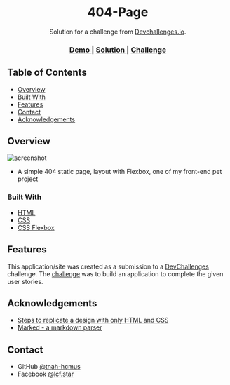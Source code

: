 <!-- Please update value in the {}  -->

<h1 align="center">404-Page</h1>

<div align="center">
   Solution for a challenge from  <a href="http://devchallenges.io" target="_blank">Devchallenges.io</a>.
</div>

<div align="center">
  <h3>
    <a href="https://page-665e2.web.app">
      Demo
    </a>
    <span> | </span>
    <a href="https://github.com/tnah-hcmus/devchallenges-1-404-page">
      Solution
    </a>
    <span> | </span>
    <a href="https://devchallenges.io/challenges/wBunSb7FPrIepJZAg0sY">
      Challenge
    </a>
  </h3>
</div>

<!-- TABLE OF CONTENTS -->

## Table of Contents
- [Overview](#overview)
- [Built With](#built-with)
- [Features](#features)
- [Contact](#contact)
- [Acknowledgements](#acknowledgements)
## Overview

![screenshot](https://user-images.githubusercontent.com/56346763/100724875-ef510300-33f5-11eb-8379-0a053e9bb50c.png)

- A simple 404 static page, layout with Flexbox, one of my front-end pet project

### Built With

<!-- This section should list any major frameworks that you built your project using. Here are a few examples.-->

- [HTML](https://www.w3schools.com/html/)
- [CSS](https://www.w3schools.com/css/)
- [CSS Flexbox](https://www.w3schools.com/css/css3_flexbox.asp/)

## Features

<!-- List the features of your application or follow the template. Don't share the figma file here :) -->

This application/site was created as a submission to a [DevChallenges](https://devchallenges.io/challenges) challenge. The [challenge](https://devchallenges.io/challenges/wBunSb7FPrIepJZAg0sY) was to build an application to complete the given user stories.


## Acknowledgements

<!-- This section should list any articles or add-ons/plugins that helps you to complete the project. This is optional but it will help you in the future. For exmpale -->

- [Steps to replicate a design with only HTML and CSS](https://devchallenges-blogs.web.app/how-to-replicate-design/)
- [Marked - a markdown parser](https://github.com/chjj/marked)

## Contact

- GitHub [@tnah-hcmus](https://github.com/tnah-hcmus)
- Facebook [@lcf.star](https://www.facebook.com/lcf.star/)

